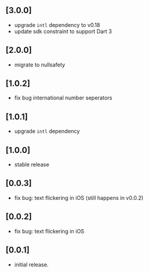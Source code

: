 ## [3.0.0]

* upgrade `intl` dependency to v0.18
* update sdk constraint to support Dart 3

## [2.0.0]

* migrate to nullsafety

## [1.0.2] 

* fix bug international number seperators

## [1.0.1]

* upgrade `intl` dependency

## [1.0.0]

* stable release

## [0.0.3]

* fix bug: text flickering in iOS (still happens in v0.0.2)

## [0.0.2]

* fix bug: text flickering in iOS

## [0.0.1]

* initial release.
